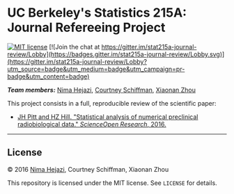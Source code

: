 # UC Berkeley's Statistics 215A: Journal Refereeing Project

[![MIT license](http://img.shields.io/badge/license-MIT-brightgreen.svg)](http://opensource.org/licenses/MIT)
[![Join the chat at https://gitter.im/stat215a-journal-review/Lobby](https://badges.gitter.im/stat215a-journal-review/Lobby.svg)](https://gitter.im/stat215a-journal-review/Lobby?utm_source=badge&utm_medium=badge&utm_campaign=pr-badge&utm_content=badge)

_**Team members:**_ [Nima Hejazi](https://github.com/nhejazi), [Courtney
Schiffman](https://github.com/courtneyschiffman), [Xiaonan
Zhou](https://github.com/GiannaJo)

This project consists in a full, reproducible review of the scientific paper:

* [JH Pitt and HZ Hill. "Statistical analysis of numerical preclinical
    radiobiological data." _ScienceOpen Research_,
    2016.](https://www.scienceopen.com/document?20&vid=8aa0f248-2bad-44c6-adfd-42816c14c272)

---

## License

&copy; 2016 [Nima Hejazi](http://nimahejazi.org), Courtney Schiffman, Xiaonan
Zhou

This repository is licensed under the MIT license. See `LICENSE` for details.
